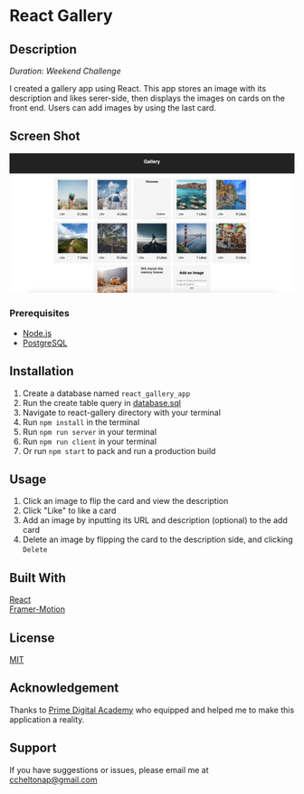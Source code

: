 # React Gallery

## Description

_Duration: Weekend Challenge_

I created a gallery app using React. This app stores an image with its description and likes serer-side, then displays the images on cards on the front end. Users can add images by using the last card.

## Screen Shot

![Gallery-App](AppPic.png)

### Prerequisites

- [Node.js](https://nodejs.org/en/)
- [PostgreSQL](https://www.postgresql.org/)

## Installation

1. Create a database named `react_gallery_app`
1. Run the create table query in [database.sql](./database.sql)
1. Navigate to react-gallery directory with your terminal
1. Run `npm install` in the terminal
1. Run `npm run server` in your terminal
1. Run `npm run client` in your terminal
1. Or run `npm start` to pack and run a production build

## Usage

1. Click an image to flip the card and view the description
2. Click "Like" to like a card
3. Add an image by inputting its URL and description (optional) to the add card
4. Delete an image by flipping the card to the description side, and clicking `Delete`

## Built With

[React](https://reactjs.org/)<br/>
[Framer-Motion](https://www.framer.com/motion/)

## License

[MIT](./LICENSE.txt)

## Acknowledgement

Thanks to [Prime Digital Academy](www.primeacademy.io) who equipped and helped me to make this application a reality.

## Support

If you have suggestions or issues, please email me at [ccheltonap@gmail.com](mailto:ccheltonap@gmai.com)
